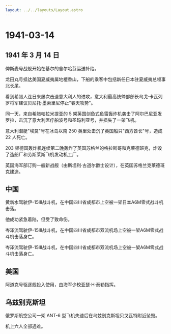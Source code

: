 ```yaml
---
layout: ../../layouts/Layout.astro
---
```


# 1941-03-14

## 1941 年 3 月 14 日

俾斯麦号战舰开始在基尔的舍尔哈芬运送补给。

龙田丸号抵达美国夏威夷属地檀香山，下船的乘客中包括新任日本驻夏威夷总领事北长尾。

看到希腊人连日来屡次击退意大利人的进攻，意大利最高统帅部部长乌戈·卡瓦列罗将军建议贝尼托·墨索里尼停止"春天攻势"。

同一天，来自希腊帕拉米提亚的 5
架英国剑鱼式鱼雷轰炸机袭击了阿尔巴尼亚发罗拉，击沉了意大利医疗船波号和圣玛利亚号，并损失了一架飞机。

意大利潜艇"埃莫"号在冰岛以南 250 英里处击沉了英国船只"西方酋长"号，造成
22 人死亡。

203
架德国轰炸机连续第二晚轰炸了英国苏格兰的格拉斯哥和克莱德班克，炸毁了造船厂和劳斯莱斯飞机发动机工厂。

英国海军部订购一艘新战舰（由斯坦利·古道尔爵士设计），在英国苏格兰克莱德班克建造。

## 中国

黄新水驾驶伊-15III战斗机，在中国四川省成都市上空被一架日本A6M零式战斗机击落。

他成功紧急着陆，但受了致命伤。

岑泽流驾驶伊-15III战斗机，在中国四川省成都市双流机场上空被一架A6M零式战斗机击落身亡。

岑泽流驾驶伊-15III战斗机，在中国四川省成都市双流机场上空被一架A6M零式战斗机击落身亡。

## 美国

阿道克号驱逐舰投入使用，由海军少校亚瑟·H·泰勒指挥。

## 乌兹别克斯坦

俄罗斯航空公司一架 ANT-6 型飞机失速后在乌兹别克斯坦贝戈瓦特附近坠毁。

机上六人全部遇难。